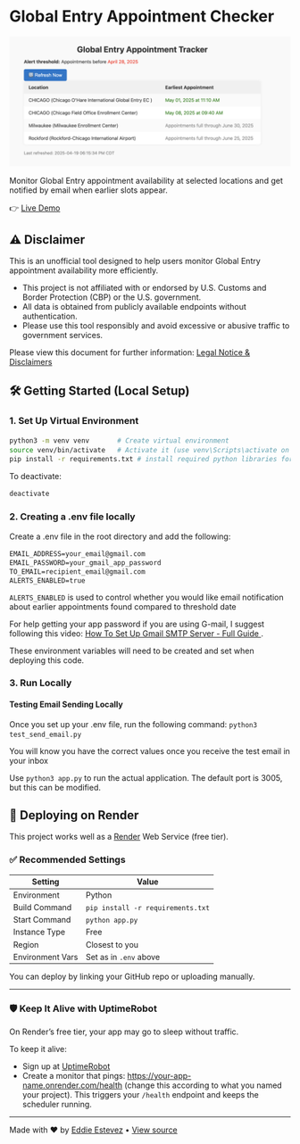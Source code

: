 # Global Entry Appointment Checker

![Global Entry Checker UI](static/preview.png "Live dashboard showing appointment availability")

Monitor Global Entry appointment availability at selected locations and get notified by email when earlier slots appear.

👉 [Live Demo](https://global-entry-appt-checker.onrender.com/)

## ⚠️ Disclaimer

This is an unofficial tool designed to help users monitor Global Entry appointment availability more efficiently.

- This project is not affiliated with or endorsed by U.S. Customs and Border Protection (CBP) or the U.S. government.
- All data is obtained from publicly available endpoints without authentication.
- Please use this tool responsibly and avoid excessive or abusive traffic to government services.

Please view this document for further information: [Legal Notice & Disclaimers](./docs/legal.md)

## 🛠️ Getting Started (Local Setup)

### 1. Set Up Virtual Environment

```bash
python3 -m venv venv       # Create virtual environment
source venv/bin/activate   # Activate it (use venv\Scripts\activate on Windows)
pip install -r requirements.txt # install required python libraries for this project
```

To deactivate:
```bash
deactivate
```

### 2. Creating a .env file locally
Create a .env file in the root directory and add the following:

```dotenv
EMAIL_ADDRESS=your_email@gmail.com
EMAIL_PASSWORD=your_gmail_app_password
TO_EMAIL=recipient_email@gmail.com
ALERTS_ENABLED=true
```

`ALERTS_ENABLED` is used to control whether you would like email notification about earlier appointments found compared to threshold date

For help getting your app password if you are using G-mail, I suggest following this video: [How To Set Up Gmail SMTP Server - Full Guide
](https://www.youtube.com/watch?v=ZfEK3WP73eY).

These environment variables will need to be created and set when deploying this code.

### 3. Run Locally

#### Testing Email Sending Locally
Once you set up your .env file, run the following command: `python3 test_send_email.py`

You will know you have the correct values once you receive the test email in your inbox

Use `python3 app.py` to run the actual application. The default port is 3005, but this can be modified.

## 🚀 Deploying on Render

This project works well as a [Render](https://render.com/) Web Service (free tier).

### ✅ Recommended Settings

| Setting         | Value                          |
|----------------|----------------------------------|
| Environment     | Python                         |
| Build Command   | `pip install -r requirements.txt` |
| Start Command   | `python app.py`                |
| Instance Type   | Free                            |
| Region          | Closest to you                  |
| Environment Vars| Set as in `.env` above          |

You can deploy by linking your GitHub repo or uploading manually.

---

### 🛡️ Keep It Alive with UptimeRobot

On Render’s free tier, your app may go to sleep without traffic.

To keep it alive:
- Sign up at [UptimeRobot](https://uptimerobot.com/)
- Create a monitor that pings: https://your-app-name.onrender.com/health (change this according to what you named your project). This triggers your `/health` endpoint and keeps the scheduler running.

---

Made with ❤️ by [Eddie Estevez](mailto:estevez.eduardo111@gmail.com) • [View source](https://github.com/eestevez123/global-entry-appt-checker)